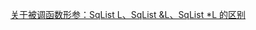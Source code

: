 
[关于被调函数形参：SqList L、SqList &L、SqList \*L 的区别](https://blog.csdn.net/weixin_48524215/article/details/119030965)
